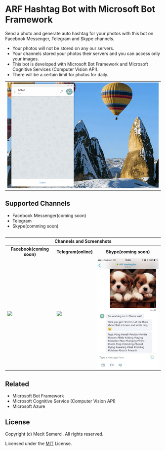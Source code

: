 # ARF Hashtag Bot with Microsoft Bot Framework

Send a photo and generate auto hashtag for your photos with this bot on Facebook Messenger, Telegram and Skype channels.
<ul>
<li>Your photos will not be stored on any our servers. </li>
<li>Your channels stored your photos their servers and you can access only your images.</li>
<li>This bot is developed with Microsoft Bot Framework and Microsoft Cognitive Services (Computer Vision API).</li>
<li>There will be a certain limit for photos for daily.</li>
</ul>

<table>
<tr>
    <td>
        <img src="https://github.com/mecitsem/Arf-HashtagBot/blob/master/HashtagBot/Arf.HashtagBot/Content/Images/arfbot_telegram.gif">
    </td>
</tr>
<table>


<h2>Supported Channels</h2>
<ul>
<li>Facebook Messenger(coming soon) </li>
<li>Telegram</li>
<li>Skype(comming soon)</li>
</ul>
<table>
<tr>
<th colspan="3">Channels and Screenshots</th>
</tr>
<tr>
<th>Facebook(coming soon)</th>
<th>Telegram(online)</th>
<th>Skype(coming soon)</th>
</tr>
    <tr>
    <td><img src="https://github.com/mecitsem/hashtagbot/blob/master/HashtagBot/Arf.HashtagBot/Content/Images/facebook_screenshot.jpg" width="292"></td>
    <td><img src="https://github.com/mecitsem/hashtagbot/blob/master/HashtagBot/Arf.HashtagBot/Content/Images/telegram_screenshot.jpg" width="292"></td>
    <td><img src="https://github.com/mecitsem/Arf-HashtagBot/blob/master/HashtagBot/Arf.HashtagBot/Content/Images/skype_screenshot.jpg" width="292" /></td>
    </tr>
</table>

<h2>Related</h2>
<ul>
<li>Microsoft Bot Framework </li>
<li>Microsoft Cognitive Service (Computer Vision API) </li>
<li>Microsoft Azure</li>
</ul>

<h2>License</h2>
<p>Copyright (c) Mecit Semerci. All rights reserved.</p>
<p>Licensed under the <a href="https://github.com/mecitsem/Arf-HashtagBot/blob/master/LICENSE">MIT</a> License.</p>
